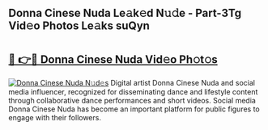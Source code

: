 ## Donna Cinese Nuda Le𝚊k𝚎d N𝚞𝚍e - Part-3Tg Vid𝚎o Photos Le𝚊ks suQyn

# <h2><a href="http://fbfr2cg.evod.top/?m=Donna+Cinese+Nuda">🔗 👉🔴 Donna Cinese Nuda Vid𝚎o Ph𝚘t𝚘s</a></h2>

[![Donna Cinese Nuda N𝚞d𝚎s](https://i.imgur.com/8V9OHl7.gif)](http://fbfr2cg.evod.top/?m=Donna+Cinese+Nuda)
Digital artist Donna Cinese Nuda and social media influencer, recognized for disseminating dance and lifestyle content through collaborative dance performances and short videos. Social media Donna Cinese Nuda has become an important platform for public figures to engage with their followers. 
